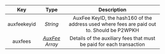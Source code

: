 |     Key     |   Type   | Description |
| :---------: | :------: | :---------: |
| auxfeekeyid | *String* | AuxFee KeyID, the hash160 of the address used where fees are paid out to. Should be P2WPKH |
|   auxfees   | [*AuxFee*](/docs/dev-resources/documentation/javascript-sdk-ref/types#auxfee) *Array*  | Details of the auxiliary fees that must be paid for each transaction |

